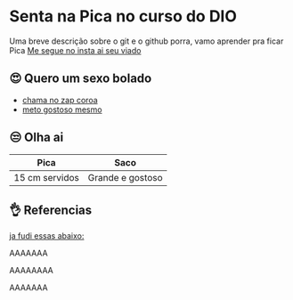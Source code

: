 # Senta na Pica no curso do DIO

Uma breve descrição sobre o git e o github porra, vamo aprender pra ficar Pica
[Me segue no insta ai seu viado](https://instagram.com/raphathc)

## 😍 Quero um sexo bolado
- [chama no zap coroa](21980475566)
- [meto gostoso mesmo](oi)

## 😒 Olha ai

| Pica | Saco |
|------|------|
| 15 cm servidos | Grande e gostoso|

## 👌 Referencias
[ja fudi essas abaixo:]()

AAAAAAA

AAAAAAAA

AAAAAAA

